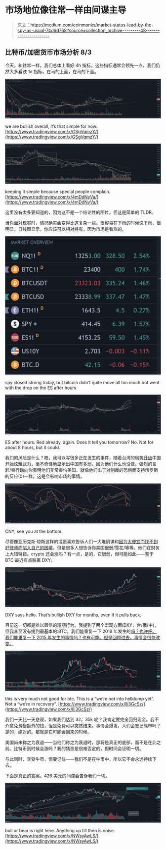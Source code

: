 # 市场地位像往常一样由间谍主导

> 原文：<https://medium.com/coinmonks/market-status-lead-by-the-spy-as-usual-74d6d768?source=collection_archive---------48----------------------->

## 比特币/加密货币市场分析 8/3

今天，和往常一样。我们总体上看好 4h 指标，这些指标通常会领先一点，我们仍然大多看跌 1d 指标。在马的上面，在马的下面。

![](img/aa7a5ee00deae4709ae9666f8febd625.png)

we are bullish overall, it’s that simple for now. [https://www.tradingview.com/x/GSgVqmzY/](https://www.tradingview.com/x/GSgVqmzY/)

![](img/1abbe360f6432740161c63313a1424aa.png)

keeping it simple because special people complain. [https://www.tradingview.com/x/4mDdNyVa/](https://www.tradingview.com/x/4mDdNyVa/)

这里没有太多要知道的，因为这不是一个结论性的图片。但这是简单的 TLDR。

当你面对现实时，情况确实会变得比这复杂一些。很容易在下雨的时候说下雨，很明显。日线图显示，你应该可以相对持有，因为市场是看涨的。

![](img/293446155374b7f729be7792a51740f7.png)

spy closed strong today, but bitcoin didn’t quite move all too much but went with the drop on the ES after hours

![](img/c98a651644ac146794bcf01069c982b3.png)

ES after hours. Red already, again. Does it tell you tomorrow? No. Not for about 8 hours, but it could.

我们的风险是什么？嗯，我可以写很多正在发生的事件，随着台湾的局势[升级](https://www.cbsnews.com/news/nancy-pelosi-taiwan-china-taipei-arrival-plane/)中国开始炫耀武力，毫不奇怪地显示出中国有多弱，因为他们什么也没做。强烈的言辞/零行动向你表明他们非常害怕美国，就像他们出于对制裁的恐惧而支持俄罗斯的反应(0)一样。这是会影响市场的事情。

![](img/ff67009878702aade990e5653a9a5a19.png)

CNY, see you at the bottom.

尽管像亚历克斯·琼斯这样的混蛋喜欢告诉人们一大堆阴谋和[因为太便宜而找不到好律师而陷入自己的困境](https://www.thedailybeast.com/alex-jones-damning-texts-accidentally-sent-to-sandy-hook-lawyer)，但是很多人想告诉你美国很弱/雪花/等等。他们在财务上大错特错。crypto 还会涨吗？有一点，是的，它很弱，但可能如此——鉴于 BTC 最近有点脱离 DXY。

![](img/14c75652bd6106f5bac5b48c337fd225.png)

DXY says hello. That’s bullish DXY for months, even if it pulls back.

目前这一切都是难以置信的短期行为。我提到了两个宏观方面(DXY，台/俄/中)，但我甚至没有提到最基本的:BTC。我们能重复一下 2019 年发生的[吗？也许吧。我们能重复一下 2015 年](https://www.tradingview.com/x/1F1vUkE7/)[发生的事情吗？也有可能。但是回顾过去，事情会很快改变。](https://www.tradingview.com/x/KDBNoaPs/)

![](img/ebf87c1d455605499f1f8458c3ad090b.png)

this is very much not good for btc. This is a “we’re not into helldump yet”. Not a “we’re in recovery”. [https://www.tradingview.com/x/lIj3GcSz/](https://www.tradingview.com/x/lIj3GcSz/)

我们一天比一天悲观，如果我们达到 32，35k 呢？我肯定要完全回归现金。我不介意免费搭额外的钱，但是免费可以突然结束。事情会爆发，人们会忘记熊市吗？是的，绝对的。那就是它可能会回来的时候。

美国尚未称之为衰退——当他们称之为衰退时，那将是真正的底部，而不是在此之前。比特币到时候会涨吗？我的猜测是很难否定的，但时间会证明一切。

与此同时，享受牛市，但要记住——我们不是在牛市中，所以它不会永远持续下去。

下面是真正的答案。426 美元的间谍会告诉我们一切。

![](img/0a7fae29b7621be755453983cebe169b.png)

bull or bear is right here. Anything up till then is noise. [https://www.tradingview.com/x/NWsyAwLS/](https://www.tradingview.com/x/NWsyAwLS/)